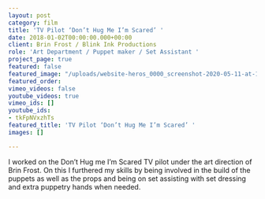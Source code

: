 ```yaml
---
layout: post
category: film
title: 'TV Pilot ‘Don’t Hug Me I’m Scared’ '
date: 2018-01-02T00:00:00.000+00:00
client: Brin Frost / Blink Ink Productions
role: 'Art Department / Puppet maker / Set Assistant '
project_page: true
featured: false
featured_image: "/uploads/website-heros_0000_screenshot-2020-05-11-at-15.17.25.jpg"
featured_order: 
vimeo_videos: false
youtube_videos: true
vimeo_ids: []
youtube_ids:
- tkFpNVxzhTs
featured_title: 'TV Pilot ‘Don’t Hug Me I’m Scared’ '
images: []

---
```

I worked on the Don’t Hug me I’m Scared TV pilot under the art direction of Brin Frost. On this I furthered my skills by being involved in the build of the puppets as well as the props and being on set assisting with set dressing and extra puppetry hands when needed.